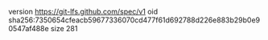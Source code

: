 version https://git-lfs.github.com/spec/v1
oid sha256:7350654cfeacb59677336070cd477f61d692788d226e883b29b0e90547af488e
size 281
